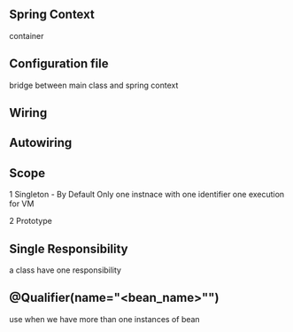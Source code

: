 ## Spring Context
container

## Configuration file
bridge between main class and spring context

## Wiring


## Autowiring

## Scope
1 Singleton - By Default
Only one instnace with one identifier
one execution for VM

2 Prototype

## Single Responsibility
a class have one responsibility

## @Qualifier(name="<bean_name>"")
use when we have more than one instances of bean